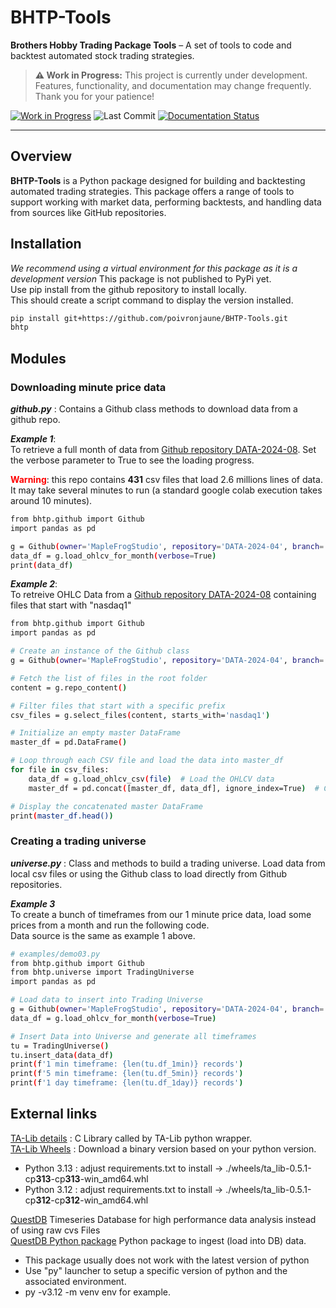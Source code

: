 # BHTP-Tools
**Brothers Hobby Trading Package Tools** – A set of tools to code and backtest automated stock trading strategies.

> **⚠️ Work in Progress:** This project is currently under development. Features, functionality, and documentation may change frequently. Thank you for your patience!

[![Work in Progress](https://img.shields.io/badge/status-in_progress-yellow)](https://github.com/poivronjaune/BHTP-Tools)
![Last Commit](https://img.shields.io/github/last-commit/poivronjaune/BHTP-Tools)
[![Documentation Status](https://readthedocs.org/projects/bhtp/badge/?version=latest)](https://bhtp.readthedocs.io/en/latest/?badge=latest)

---

## Overview

**BHTP-Tools** is a Python package designed for building and backtesting automated trading strategies. This package offers a range of tools to support working with market data, performing backtests, and handling data from sources like GitHub repositories.

## Installation  
*We recommend using a virtual environment for this package as it is a development version*
This package is not published to PyPi yet.  
Use pip install from the github repository to install locally.  
This should create a script command to display the version installed.  

```bash
pip install git+https://github.com/poivronjaune/BHTP-Tools.git
bhtp
```

## Modules  
### Downloading minute price data  
***github.py*** : Contains a Github class methods to download data from a github repo.  

***Example 1***:  
To retrieve a full month of data from [Github repository DATA-2024-08](https://github.com/MapleFrogStudio/DATA-2024-08). Set the verbose parameter to True to see the loading progress.  
  
<span style="color:red">**Warning**</span>: this repo contains **431** csv files that load 2.6 millions lines of data. It may take several minutes to run (a standard google colab execution takes around 10 minutes).   
```bash
from bhtp.github import Github
import pandas as pd

g = Github(owner='MapleFrogStudio', repository='DATA-2024-04', branch='main') 
data_df = g.load_ohlcv_for_month(verbose=True)
print(data_df)
```
***Example 2***:  
To retreive OHLC Data from a [Github repository DATA-2024-08](https://github.com/MapleFrogStudio/DATA-2024-08) containing files that start with "nasdaq1" 
```bash
from bhtp.github import Github
import pandas as pd

# Create an instance of the Github class
g = Github(owner='MapleFrogStudio', repository='DATA-2024-04', branch='main')

# Fetch the list of files in the root folder
content = g.repo_content()

# Filter files that start with a specific prefix
csv_files = g.select_files(content, starts_with='nasdaq1')

# Initialize an empty master DataFrame
master_df = pd.DataFrame()

# Loop through each CSV file and load the data into master_df
for file in csv_files:
    data_df = g.load_ohlcv_csv(file)  # Load the OHLCV data
    master_df = pd.concat([master_df, data_df], ignore_index=True)  # Concatenate the new DataFrame

# Display the concatenated master DataFrame
print(master_df.head())
```

### Creating a trading universe  
***universe.py*** : Class and methods to build a trading universe.  Load data from local csv files or using the Github class to load directly from Github repositories.  

***Example 3***  
To create a bunch of timeframes from our 1 minute price data, load some prices from a month and run the following code.  
Data source is the same as example 1 above.    
```bash
# examples/demo03.py
from bhtp.github import Github
from bhtp.universe import TradingUniverse
import pandas as pd

# Load data to insert into Trading Universe
g = Github(owner='MapleFrogStudio', repository='DATA-2024-04', branch='main') 
data_df = g.load_ohlcv_for_month(verbose=True)

# Insert Data into Universe and generate all timeframes
tu = TradingUniverse()
tu.insert_data(data_df)
print(f'1 min timeframe: {len(tu.df_1min)} records')
print(f'5 min timeframe: {len(tu.df_5min)} records')
print(f'1 day timeframe: {len(tu.df_1day)} records')
```
 
## External links  
[TA-Lib details](https://ta-lib.github.io/ta-lib-python/index.html) : C Library called by TA-Lib python wrapper.   
[TA-Lib Wheels](https://github.com/cgohlke/talib-build) : Download a binary version based on your python version.  
- Python 3.13 : adjust requirements.txt to install -> ./wheels/ta_lib-0.5.1-cp**313**-cp**313**-win_amd64.whl  
- Python 3.12 : adjust requirements.txt to install -> ./wheels/ta_lib-0.5.1-cp**312**-cp**312**-win_amd64.whl  
  
[QuestDB](https://questdb.io/) Timeseries Database for high performance data analysis instead of using raw cvs Files   
[QuestDB Python package](https://py-questdb-client.readthedocs.io/en/latest/index.html) Python package to ingest (load into DB) data.  
- This package usually does not work with the latest version of python  
- Use "py" launcher to setup a specific version of python and the associated environment.  
- py -v3.12 -m venv env for example.